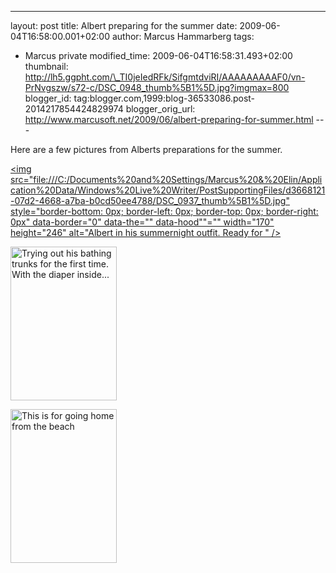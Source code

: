 ---
layout: post
title: Albert preparing for the summer
date: 2009-06-04T16:58:00.001+02:00
author: Marcus Hammarberg
tags:
  - Marcus private
modified_time: 2009-06-04T16:58:31.493+02:00
thumbnail: http://lh5.ggpht.com/\_TI0jeIedRFk/SifgmtdviRI/AAAAAAAAAF0/vn-PrNvgszw/s72-c/DSC_0948_thumb%5B1%5D.jpg?imgmax=800
blogger_id: tag:blogger.com,1999:blog-36533086.post-2014217854424829974
blogger_orig_url: http://www.marcusoft.net/2009/06/albert-preparing-for-summer.html ---

Here are a few pictures from Alberts preparations for the summer.

[<img
src="file:///C:/Documents%20and%20Settings/Marcus%20&amp;%20Elin/Application%20Data/Windows%20Live%20Writer/PostSupportingFiles/d3668121-07d2-4668-a7ba-b0cd50ee4788/DSC_0937_thumb%5B1%5D.jpg"
style="border-bottom: 0px; border-left: 0px; border-top: 0px; border-right: 0px"
data-border="0" data-the="" data-hood""="" width="170" height="246"
alt="Albert in his summernight outfit. Ready for " />](http://lh6.ggpht.com/_TI0jeIedRFk/SifgjupIvVI/AAAAAAAAAFs/jbqAsmVZG2k/s1600-h/DSC_0937%5B3%5D.jpg)

[<img
src="http://lh5.ggpht.com/_TI0jeIedRFk/SifgmtdviRI/AAAAAAAAAF0/vn-PrNvgszw/DSC_0948_thumb%5B1%5D.jpg?imgmax=800"
style="border-bottom: 0px; border-left: 0px; border-top: 0px; border-right: 0px"
data-border="0" width="170" height="246"
alt="Trying out his bathing trunks for the first time. With the diaper inside..." />](http://lh4.ggpht.com/_TI0jeIedRFk/SifgmK74ZrI/AAAAAAAAAFw/1QZpCzu58Ok/s1600-h/DSC_0948%5B3%5D.jpg)

[<img
src="http://lh6.ggpht.com/_TI0jeIedRFk/SifhFmts9bI/AAAAAAAAAF8/hn3OU0QPNA4/DSC_0946_thumb%5B1%5D.jpg?imgmax=800"
style="border-bottom: 0px; border-left: 0px; border-top: 0px; border-right: 0px"
data-border="0" width="170" height="246"
alt="This is for going home from the beach" />](http://lh6.ggpht.com/_TI0jeIedRFk/SifhFHsmDcI/AAAAAAAAAF4/5_dYScAfiXE/s1600-h/DSC_0946%5B3%5D.jpg)
